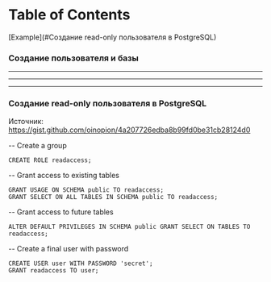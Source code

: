# Table of Contents
[Example](#Создание read-only пользователя в PostgreSQL)



### Создание пользователя и базы
---
---
---
### Создание read-only пользователя в PostgreSQL
Источник: https://gist.github.com/oinopion/4a207726edba8b99fd0be31cb28124d0

-- Create a group
```
CREATE ROLE readaccess;
```
-- Grant access to existing tables
```
GRANT USAGE ON SCHEMA public TO readaccess;
GRANT SELECT ON ALL TABLES IN SCHEMA public TO readaccess;
```
-- Grant access to future tables
```
ALTER DEFAULT PRIVILEGES IN SCHEMA public GRANT SELECT ON TABLES TO readaccess;
```
-- Create a final user with password
```
CREATE USER user WITH PASSWORD 'secret';
GRANT readaccess TO user;
```
